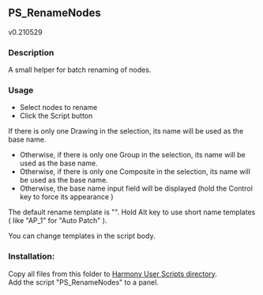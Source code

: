 ## PS_RenameNodes
v0.210529

### Description
A small helper for batch renaming of nodes.

### Usage
* Select nodes to rename
* Click the Script button

If there is only one Drawing in the selection, its name will be used as the base name.
* Otherwise, if there is only one Group in the selection, its name will be used as the base name.
* Otherwise, if there is only one Composite in the selection, its name will be used as the base name.
* Otherwise, the base name input field will be displayed (hold the Control key to force its appearance )

The default rename template is "<BASE-NAME>_<NODE-SHORT-TYPE>_<N>".
Hold Alt key to use short name templates ( like "AP_1" for "Auto Patch" ).

You can change templates in the script body.

### Installation:
Copy all files from this folder to [Harmony User Scripts directory](https://docs.toonboom.com/help/harmony-20/premium/scripting/import-script.html).\
Add the script "PS_RenameNodes" to a panel.  
